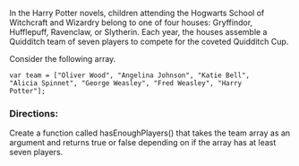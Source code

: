 In the Harry Potter novels, children attending the Hogwarts School of Witchcraft and Wizardry belong to one of four houses: Gryffindor, Hufflepuff, Ravenclaw, or Slytherin. Each year, the houses assemble a Quidditch team of seven players to compete for the coveted Quidditch Cup.

Consider the following array.

<code>var team = ["Oliver Wood", "Angelina Johnson", "Katie Bell", "Alicia Spinnet", "George Weasley", "Fred Weasley", "Harry Potter"];</code>
<h3>Directions:</h3>
Create a function called hasEnoughPlayers() that takes the team array as an argument and returns true or false depending on if the array has at least seven players.
